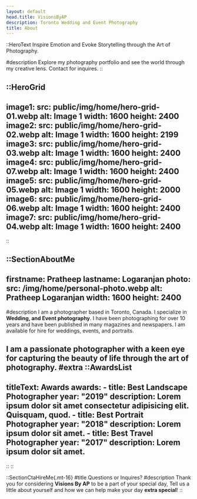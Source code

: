```yaml
---
layout: default
head.title: VisionsByAP
description: Toronto Wedding and Event Photography
title: About
---
```


::HeroText
Inspire Emotion and Evoke Storytelling through the Art of Photography.

#description
Explore my photography portfolio and see the world through my creative lens. Contact for inquires.
::

::HeroGrid
---
image1:
  src: public/img/home/hero-grid-01.webp
  alt: Image 1
  width: 1600
  height: 2400
image2:
  src: public/img/home/hero-grid-02.webp
  alt: Image 1
  width: 1600
  height: 2199
image3:
  src: public/img/home/hero-grid-03.webp
  alt: Image 1
  width: 1600
  height: 2400
image4:
  src: public/img/home/hero-grid-07.webp
  alt: Image 1
  width: 1600
  height: 2400
image5:
  src: public/img/home/hero-grid-05.webp
  alt: Image 1
  width: 1600
  height: 2000
image6:
  src: public/img/home/hero-grid-06.webp
  alt: Image 1
  width: 1600
  height: 2400
image7:
  src: public/img/home/hero-grid-04.webp
  alt: Image 1
  width: 1600
  height: 2400
---
::

::SectionAboutMe
---
firstname: Pratheep 
lastname: Logaranjan
photo:
  src: /img/home/personal-photo.webp
  alt: Pratheep Logaranjan
  width: 1600
  height: 2400
---
#description
I am a photographer based in Toronto, Canada. I specialize in __Wedding, and Event photography__. I have been photographing for over 10 years and have been published in many magazines and newspapers. I am available for hire for weddings, events, and portraits. 

I am a passionate photographer with a keen eye for capturing the beauty of life through the art of photography.
#extra
  ::AwardsList
  ---
  titleText: Awards
  awards:
    - title: Best Landscape Photographer
      year: "2019"
      description: Lorem ipsum dolor sit amet consectetur adipisicing elit. Quisquam, quod.
    - title: Best Portrait Photographer
      year: "2018"
      description: Lorem ipsum dolor sit amet.
    - title: Best Travel Photographer
      year: "2017"
      description: Lorem ipsum dolor sit amet.
  ---
  ::
::


::SectionCtaHireMe{.mt-16}
#title
Questions or Inquires?
#description
Thank you for considering __Visions By AP__ to be a part of your special day, Tell us a little about yourself and how we can help make your day __extra special__!
::
